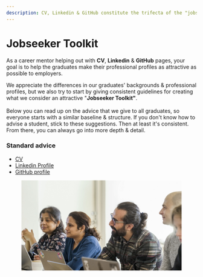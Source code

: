 ```yaml
---
description: CV, Linkedin & GitHub constitute the trifecta of the "jobseeker toolkit".
---
```


# Jobseeker Toolkit

As a career mentor helping out with **CV**, **Linkedin** & **GitHub** pages, your goal is to help the graduates make their professional profiles as attractive as possible to employers.

We appreciate the differences in our graduates' backgrounds & professional profiles, but we also try to start by giving consistent guidelines for creating what we consider an attractive "**Jobseeker Toolkit"**.\
\
Below you can read up on the advice that we give to all graduates, so everyone starts with a similar baseline & structure. If you don't know how to advise a student, stick to these suggestions. Then at least it's consistent. From there, you can always go into more depth & detail.

### Standard advice

* [CV](https://github.com/HackYourFuture-CPH/yourpersonalbrand/blob/main/yourcurriculum.md)
* [Linkedin Profile](https://github.com/HackYourFuture-CPH/yourpersonalbrand/blob/main/yourlinkedin.md)
* [GitHub profile](https://github.com/HackYourFuture-CPH/yourpersonalbrand/blob/main/yourgithub.md)

<figure><img src="../../.gitbook/assets/Hack-Your-Future-LOW-5518(1).jpg" alt=""><figcaption></figcaption></figure>
